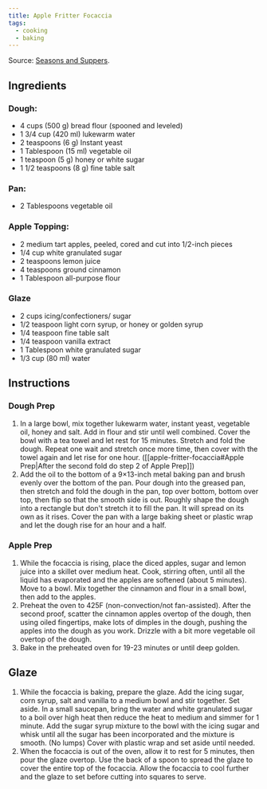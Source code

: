 ```yaml
---
title: Apple Fritter Focaccia
tags:
  - cooking
  - baking
---
```

Source: [Seasons and Suppers](https://www.seasonsandsuppers.ca/apple-fritter-focaccia/).
## Ingredients
### Dough:
- 4 cups (500 g) bread flour (spooned and leveled)
- 1 3/4 cup (420 ml) lukewarm water
- 2 teaspoons (6 g) Instant yeast
- 1 Tablespoon (15 ml) vegetable oil
- 1 teaspoon (5 g) honey or white sugar
- 1 1/2 teaspoons (8 g) fine table salt
### Pan:
- 2 Tablespoons vegetable oil
### Apple Topping:
- 2 medium tart apples, peeled, cored and cut into 1/2-inch pieces
- 1/4 cup white granulated sugar
- 2 teaspoons lemon juice
- 4 teaspoons ground cinnamon
- 1 Tablespoon all-purpose flour
### Glaze
- 2 cups icing/confectioners/ sugar
- 1/2 teaspoon light corn syrup, or honey or golden syrup
- 1/4 teaspoon fine table salt
- 1/4 teaspoon vanilla extract
- 1 Tablespoon white granulated sugar
- 1/3 cup (80 ml) water
## Instructions
### Dough Prep
1. In a large bowl, mix together lukewarm water, instant yeast, vegetable oil, honey and salt. Add in flour and stir until well combined. Cover the bowl with a tea towel and let rest for 15 minutes. Stretch and fold the dough. Repeat one wait and stretch once more time, then cover with the towel again and let rise for one hour. ([[apple-fritter-focaccia#Apple Prep|After the second fold do step 2 of Apple Prep]])
2. Add the oil to the bottom of a 9×13-inch metal baking pan and brush evenly over the bottom of the pan. Pour dough into the greased pan, then stretch and fold the dough in the pan, top over bottom, bottom over top, then flip so that the smooth side is out. Roughly shape the dough into a rectangle but don't stretch it to fill the pan. It will spread on its own as it rises. Cover the pan with a large baking sheet or plastic wrap and let the dough rise for an hour and a half.
### Apple Prep
1. While the focaccia is rising, place the diced apples, sugar and lemon juice into a skillet over medium heat. Cook, stirring often, until all the liquid has evaporated and the apples are softened (about  5 minutes). Move to a bowl. Mix together the cinnamon and flour in a small bowl, then add to the apples.
2. Preheat the oven to 425F (non-convection/not fan-assisted). After the second proof, scatter the cinnamon apples overtop of the dough, then using oiled fingertips, make lots of dimples in the dough, pushing the apples into the dough as you work. Drizzle with a bit more vegetable oil overtop of the dough.
3. Bake in the preheated oven for 19-23 minutes or until deep golden. 
## Glaze
1. While the focaccia is baking, prepare the glaze. Add the icing sugar, corn syrup, salt and vanilla to a medium bowl and stir together. Set aside. In a small saucepan, bring the water and white granulated sugar to a boil over high heat then reduce the heat to medium and simmer for 1 minute. Add the sugar syrup mixture to the bowl with the icing sugar and whisk until all the sugar has been incorporated and the mixture is smooth. (No lumps) Cover with plastic wrap and set aside until needed.
2. When the focaccia is out of the oven, allow it to rest for 5 minutes, then pour the glaze overtop. Use the back of a spoon to spread the glaze to cover the entire top of the focaccia. Allow the focaccia to cool further and the glaze to set before cutting into squares to serve. 